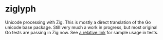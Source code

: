 # ziglyph
Unicode processing with Zig. This is mostly a direct translation of the Go unicode base package.
Still very much a work in progress, but most original Go tests are passing in Zig now. See 
[a relative link](src/main.zig) for sample usage in tests.
